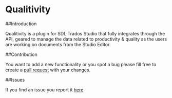 # Qualitivity

##Introduction

Qualitivity is a plugin for SDL Trados Studio that fully integrates through the API, 
geared to manage the data related to productivity & quality as the users are working on documents from the Studio Editor.

##Contribution

You want to add a new functionality or you spot a bug please fill free to create a [pull request](http://www.codenewbie.org/blogs/how-to-make-a-pull-request) with your changes.


##Issues

If you find an issue you report it [here](https://github.com/sdl/SDL-Community/issues).
